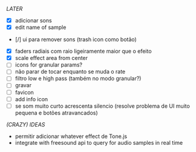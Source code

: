 *LATER*
- [x] adicionar sons
- [x] edit name of sample
- [/] ui para remover sons (trash icon como botão)
- [x] faders radiais com raio ligeiramente maior que o efeito
- [x] scale effect area from center
- [ ] icons for granular params?
- [ ] não parar de tocar enquanto se muda o rate
- [ ] filtro low e high pass (também no modo granular?)
- [ ] gravar
- [ ] favicon
- [ ] add info icon
- [ ] se som muito curto acrescenta silencio (resolve problema de UI muito pequena e botões atravancados)

*(CRAZY) IDEAS*
- permitir adicionar whatever effect de Tone.js
- integrate with freesound api to query for audio samples in real time
